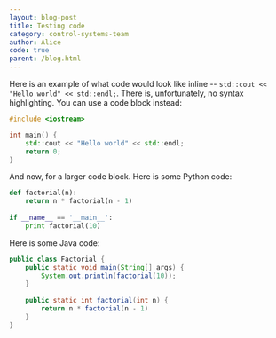 ```yaml
---
layout: blog-post
title: Testing code
category: control-systems-team
author: Alice
code: true
parent: /blog.html
---
```


Here is an example of what code would look like inline -- `std::cout << "Hello world" << std::endl;`.
There is, unfortunately, no syntax highlighting. You can use a code block instead:

```c++
#include <iostream>

int main() {
    std::cout << "Hello world" << std::endl;
    return 0;
}
```

<!--more-->

And now, for a larger code block. Here is some Python code:

```python
def factorial(n):
    return n * factorial(n - 1)
    
if __name__ == '__main__':
    print factorial(10)
```

Here is some Java code:

```java
public class Factorial {
    public static void main(String[] args) {
        System.out.println(factorial(10));
    }
    
    public static int factorial(int n) {
        return n * factorial(n - 1)
    }
}
```

